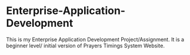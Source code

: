 # Enterprise-Application-Development
This is my Enterprise Application Development Project/Assignment. It is a beginner level/ initial version of Prayers Timings System Website.
